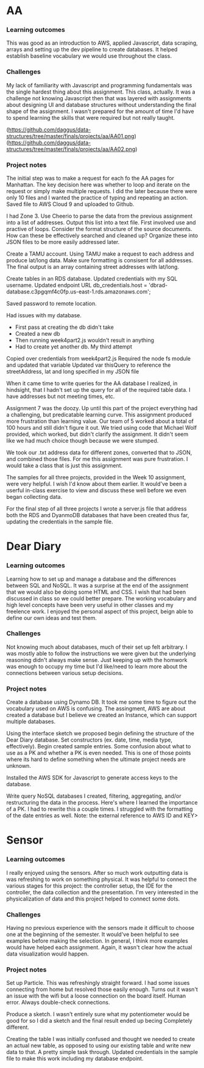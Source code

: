 # AA
### Learning outcomes
This was good as an introduction to AWS, applied Javascript, data scraping, arrays and setting up the dev pipeline to create databases. It helped establish baseline vocabulary we would use throughout the class.

### Challenges
My lack of familiarity with Javascript and programming fundamentals was the single hardest thing about this assignment. This class, actually. It was a challenge not knowing Javascript then that was layered with assignments about designing UI and database structures without understanding the final shape of the assignment. I wasn't prepared for the amount of time I'd have to spend learning the skills that were required but not really taught. 

(https://github.com/daggus/data-structures/tree/master/finals/projects/aa/AA01.png)
(https://github.com/daggus/data-structures/tree/master/finals/projects/aa/AA02.png)

### Project notes

The initial step was to make a request for each fo the AA pages for Manhattan. The key decision here was whether to loop and iterate on the request or simply make multiple requests. I did the later because there were only 10 files and I wanted the practice of typing and repeating an action. Saved file to AWS Cloud 9 and uploaded to Github.

I had Zone 3. Use Cheerio to parse the data from the previous assignment into a list of addresses. Output this list into a text file. First involved use and practive of loops. Consider the format structure of the source documents. How can these be effectively searched and cleaned up? Organize these into JSON files to be more easily addressed later.

Create a TAMU account. Using TAMU make a request to each address and produce lat/long data. Make sure formatting is consisent for all addresses. The final output is an array containing street addresses with lat/long. 

Create tables in an RDS database. Updated credentials with my SQL username. Updated endpoint URL
db_credentials.host = 'dbrad-database.c3pgqmf4c0fp.us-east-1.rds.amazonaws.com';

Saved password to remote location.

Had issues with my database.
* First pass at creating the db didn't take
* Created a new db
* Then running week4part2.js wouldn't result in anything
* Had to create yet another db. My third attempt

Copied over credentials from week4part2.js
Required the node fs module and updated that variable
Updated var thisQuery to reference the streetAddress, lat and long specified in my JSON file 

When it came time to write queries for the AA database I realized, in hindsight, that I hadn't set up the query for all of the required table data. I have addresses but not meeting times, etc. 

Assignment 7 was the doozy. Up until this part of the project everything had a challenging, but predicatable learning curve. This assignment produced more frustration than learning value. Our team of 5 worked about a total of 100 hours and still didn't figure it out. We tried using code that Michael Wolf provided, which worked, but didn't clarify the assignment. It didn't seem like we had much choice though because we were stumped. 

We took our .txt address data for different zones, converted that to JSON, and combined those files. For me this assignment was pure frustration. I would take a class that is just this assignment. 

The samples for all three projects, provided in the Week 10 assignment, were very helpful. I wish I'd know about them earlier. It would've been a userful in-class exercise to view and discuss these well before we even began collecting data. 

For the final step of all three projects I wrote a server.js file that address both the RDS and DyanmoDB databases that have been created thus far, updating the credentials in the sample file. 



# Dear Diary
### Learning outcomes
Learning how to set up and manage a database and the differences between SQL and NoSQL. It was a surprise at the end of the assignment that we would also be doing some HTML and CSS. I wish that had been discussed in class so we could better prepare. The working vocabulary and high level concepts have been very useful in other classes and my freelence work. I enjoyed the personal aspect of this project, beign able to define our own ideas and test them. 

### Challenges
Not knowing much about databases, much of their set up felt arbitrary. I was mostly able to follow the instructions we were given but the underlying reasoning didn't always make sense. Just keeping up with the homwork was enough to occupy my time but I'd like/need to learn more about the connections between various setup decisions. 

### Project notes
Create a database using Dynamo DB. It took me some time to figure out the vocabulary used on AWS is confusing. The assingment, AWS are about created a database but I believe we created an Instance, which can support multiple databases. 

Using the interface sketch we proposed begin defining the structure of the Dear Diary database. Set constructors (ex. date, time, media type, effectively). Begin created sample entries. Some confusion about what to use as a PK and whether a PK is even needed. This is one of those points where its hard to define something when the ultimate project needs are unknown. 

Installed the AWS SDK for Javascript to generate access keys to the database. 

Write query NoSQL databases I created, filtering, aggregating, and/or restructuring the data in the process. Here's where I learned the importance of a PK. I had to rewrite this a couple times. I struggled with the formatting of the date entries as well. Note: the external reference to AWS ID and KEY>



# Sensor
### Learning outcomes
I really enjoyed using the sensors. After so much work outputting data is was refreshing to work on something physical. It was helpful to connect the various stages for this project: the controller setup, the IDE for the controller, the data collection and the presentation. I'm very interested in the physicalization of data and this project helped to connect some dots. 

### Challenges
Having no previous experience with the sensors made it difficult to choose one at the beginning of the semester. It would've been helpful to see examples before making the selection. In general, I think more examples would have helped each assignment. Again, it wasn't clear how the actual data visualization would happen. 

### Project notes
Set up Particle. This was refreshingly straight forward. I had some issues connecting from home but resolved those easily enough. Turns out it wasn't an issue with the wifi but a loose connection on the board itself. Human error. Always double-check connections. 

Produce a sketch. I wasn't entirely sure what my potentiometer would be good for so I did a sketch and the final result ended up becing Completely different.

Creating the table I was initially confused and thought we needed to create an actual new table, as opposed to using our existing table and write new data to that. A pretty simple task through. Updated credentials in the sample file to make this work including my database endpoint.

